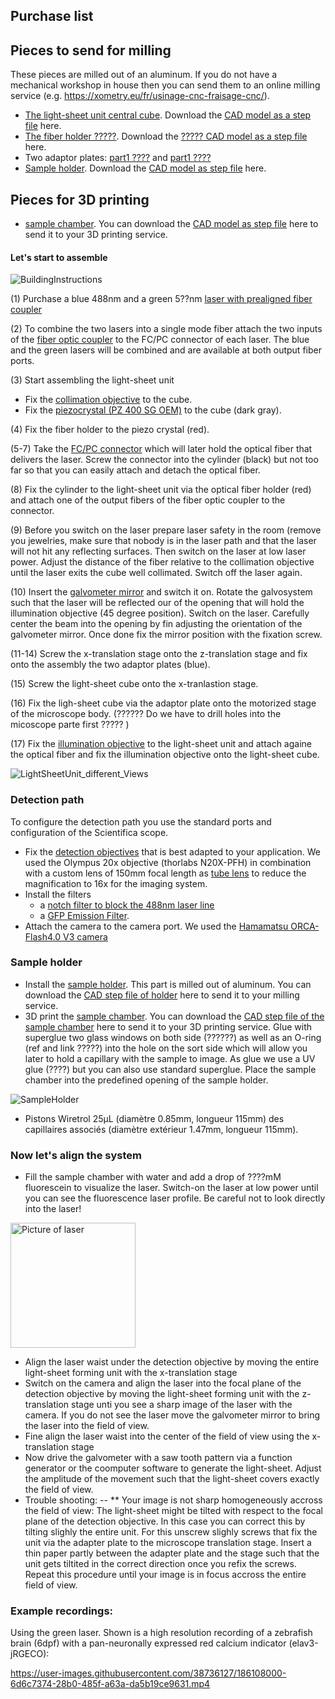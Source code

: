 

## Purchase list


## Pieces to send for milling
These pieces are  milled out of an aluminum. If you do not have a mechanical workshop in house then you can send them to an online milling service (e.g. https://xometry.eu/fr/usinage-cnc-fraisage-cnc/). 
* [The light-sheet unit central cube](CAD_models/Cube.stl). Download the [CAD model as a step file](CAD_models/Cube.stp) here.
* [The fiber holder  ?????](CAD_models/FiberHolder.stl). Download the [????? CAD model as a step file](CAD_models/FiberHolder.stp) here.
* Two adaptor plates: [part1 ????](CAD_models/AdaptorPlate1.stl) and [part1 ????](CAD_models/AdaptorPlate1.stl)
* [Sample holder](CAD_models/SampleHolder.stl). Download the [CAD model as step file](CAD_models/SampleHolder.stp) here.

## Pieces for 3D printing
* [sample chamber](CAD_models/SampleChamber.stl). You can download the [CAD model as step file](CAD_models/SampleHolder.stp) here to send it to your 3D printing service. 


#### Let's start to assemble


![BuildingInstructions](https://user-images.githubusercontent.com/38736127/178075149-4b1e094c-851a-4eff-bd80-95e90b93983e.png)


(1) Purchase a blue 488nm and a green 5??nm [laser with prealigned fiber coupler](https://github.com/vbormuth/OLU/files/9057780/WEBSITE-Datasheet-LBX-488.pdf)

(2) To combine the two lasers into a single mode fiber attach the two inputs of the [fiber optic coupler](https://www.thorlabs.com/thorproduct.cfm?partnumber=TW470R5F2) to the FC/PC connector of each laser. The blue and the green lasers will be combined and are available at both output fiber ports. 

(3) Start assembling the light-sheet unit
* Fix the [collimation objective](https://www.micro-shop.zeiss.com/en/us/shop/objectives/420330-9901-000/Objective-EC-Plan-Neofluar-5x-0.16-M27) to the cube. 
* Fix the [piezocrystal (PZ 400 SG OEM)](https://www.piezosystem.com/product/pz-400-oem/) to the cube (dark gray).

(4) Fix the fiber holder to the piezo crystal (red).

(5-7) Take the [FC/PC connector](https://www.thorlabs.com/thorproduct.cfm?partnumber=SM05FC#ad-image-0) which will later hold the optical fiber that delivers the laser. Screw the connector into the cylinder (black) but not too far so that you can easily attach and detach the optical fiber.

(8) Fix the cylinder to the light-sheet unit via the optical fiber holder (red) and attach one of the output fibers of the fiber optic coupler to the connector. 

(9) Before you switch on the laser prepare laser safety in the room (remove you jewelries, make sure that nobody is in the laser path and that the laser will not hit any reflecting surfaces. Then switch on the laser at low laser power. Adjust the distance of the fiber relative to the collimation objective until the laser exits the cube well collimated. Switch off the laser again. 

(10) Insert the [galvometer mirror](https://www.thorlabs.com/thorproduct.cfm?partnumber=GVS011) and switch it on. Rotate the galvosystem such that the laser will be reflected our of the opening that will hold the illumination objective (45 degree position). Switch on the laser. Carefully center the beam into the opening by fin adjusting the orientation of the galvometer mirror. Once done fix the mirror position with the fixation screw. 

(11-14) Screw the x-translation stage onto the z-translation stage and fix onto the assembly the two adaptor plates (blue).

(15) Screw the light-sheet cube onto the x-tranlastion stage. 

(16) Fix the ligh-sheet cube via the adaptor plate onto the motorized stage of the microscope body. (?????? Do we have to drill holes into the micoscope parte first ????? )

(17) Fix the [illumination objective](https://www.micro-shop.zeiss.com/en/us/shop/objectives/420330-9901-000/Objective-EC-Plan-Neofluar-5x-0.16-M27) to the light-sheet unit and attach againe the optical fiber and fix the illumination objective onto the light-sheet cube. 


![LightSheetUnit_different_Views](https://user-images.githubusercontent.com/38736127/175005382-7465c87b-a4d5-4bc8-8349-bc513ecaa548.png)


### Detection path

To configure the detection path you use the standard ports and configuration of the Scientifica scope. 

* Fix the [detection objectives](https://www.thorlabs.com/catalogpages/Obsolete/2019/N60XW-PF.pdf) that is best adapted to your application. We used the Olympus 20x objective (thorlabs N20X-PFH) in combination with a custom lens of 150mm focal length as [tube lens](https://www.thorlabs.com/thorproduct.cfm?partnumber=AC254-150-A) to reduce the magnification to 16x for the imaging system. 
* Install the filters
     * a [notch filter to block the 488nm laser line](https://www.thorlabs.com/thorproduct.cfm?partnumber=NF488-15)
     * a [GFP Emission Filter](https://www.thorlabs.com/thorproduct.cfm?partnumber=MF525-39). 
* Attach the camera to the camera port. We used the [Hamamatsu ORCA-Flash4.0 V3 camera](https://www.hamamatsu.com/content/dam/hamamatsu-photonics/sites/documents/99_SALES_LIBRARY/sys/SCAS0134E_C13440-20CU_tec.pdf)




### Sample holder

* Install the [sample holder](CAD_models/SampleHolder.stl). This part is milled out of aluminum. You can download the [CAD step file of holder](CAD_models/SampleHolder.stp) here to send it to your milling service.
* 3D print the [sample chamber](CAD_models/SampleChamber.stl). You can download the [CAD step file of the sample chamber](CAD_models/SampleHolder.stp) here to send it to your 3D printing service. Glue with superglue two glass windows on both side (??????) as well as an O-ring (ref and link ?????) into the hole on the sort side which will allow you later to hold a capillary with the sample to image. As glue we use a UV glue (????) but you can also use standard superglue. Place the sample chamber into the predefined opening of the sample holder. 

![SampleHolder](https://user-images.githubusercontent.com/38736127/178137631-2c89b6cf-9c1a-4c7f-b7f9-2d27c1fac82d.png)

* Pistons Wiretrol 25μL (diamètre 0.85mm, longueur 115mm) des capillaires associés (diamètre extérieur 1.47mm, longueur 115mm).



### Now let's align the system
* Fill the sample chamber with water and add a drop of ????mM fluorescein to visualize the laser. Switch-on the laser at low power until you can see the fluorescence laser profile. Be careful not to look directly into the laser!

<img width="200" alt="Picture of laser" src="https://user-images.githubusercontent.com/38736127/186088660-4590242d-2d1e-4357-8bcd-4d5d63d3d97d.jpg">

* Align the laser waist under the detection objective by moving the entire light-sheet forming unit with the x-translation stage
* Switch on the camera and align the laser into the focal plane of the detection objective by moving the light-sheet forming unit with the z-translation stage unti you see a sharp image of the laser with the camera. If you do not see the laser move the galvometer mirror to bring the laser into the field of view.
* Fine align the laser waist into the center of the field of view using the x-translation stage
* Now drive the galvometer with a saw tooth pattern via a function generator or the coomputer software to generate the light-sheet. Adjust the amplitude of the movement such that the light-sheet covers exactly the field of view. 
* Trouble shooting: 
 -- ** Your image is not sharp homogeneously accross the field of view: The light-sheet might be tilted with respect to the focal plane of the detection objective.  In this case you can correct this by tilting slighly the entire unit. For this unscrew slighly screws that fix the unit via the adapter plate to the microscope translation stage. Insert a thin paper partly between the adapter plate and the stage such that the unit gets tiltited in the correct direction once you refix the screws. Repeat this procedure until your image is in focus accross the entire field of view. 

### Example recordings:

Using the green laser. Shown is a high resolution recording of a zebrafish brain (6dpf) with a pan-neuronally expressed red calcium indicator (elav3-jRGECO): 

https://user-images.githubusercontent.com/38736127/186108000-6d6c7374-28b0-485f-a63a-da5b19ce9631.mp4










